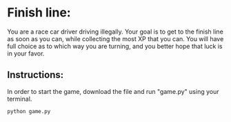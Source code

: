 # Finish line:

You are a race car driver driving illegally. Your goal is to get to the finish line as soon as you can, while collecting the most XP that you can. You will have full choice as to which way you are turning, and you better hope that luck is in your favor.

## Instructions:

In order to start the game, download the file and run "game.py" using your terminal.

```
python game.py
```
